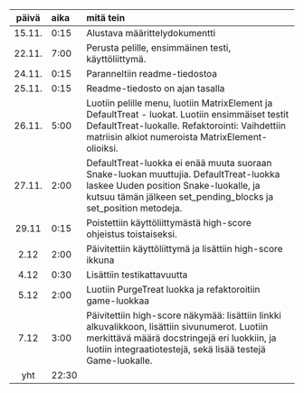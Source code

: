 | päivä | aika | mitä tein  |
| :----:|:-----| :-----|
| 15.11. | 0:15    | Alustava määrittelydokumentti |
| 22.11. | 7:00    | Perusta pelille, ensimmäinen testi, käyttöliittymä. |
| 24.11. | 0:15    | Paranneltiin readme-tiedostoa|
| 25.11. | 0:15    | Readme-tiedosto on ajan tasalla|
| 26.11. | 5:00    | Luotiin pelille menu, luotiin MatrixElement ja DefaultTreat - luokat. Luotiin ensimmäiset testit DefaultTreat-luokalle. Refaktorointi: Vaihdettiin matriisin alkiot numeroista MatrixElement-olioiksi.|
| 27.11. | 2:00    | DefaultTreat-luokka ei enää muuta suoraan Snake-luokan muuttujia. DefaultTreat-luokka laskee Uuden position Snake-luokalle, ja kutsuu tämän jälkeen set_pending_blocks ja set_position metodeja.|
|29.11|0:15|Poistettiin käyttöliittymästä high-score ohjeistus toistaiseksi.|
|2.12|2:00|Päivitettiin käyttöliittymä ja lisättiin high-score ikkuna|
|4.12|0:30|Lisättiin testikattavuutta|
|5.12|2:00|Luotiin PurgeTreat luokka ja refaktoroitiin game-luokkaa|
|7.12|3:00|Päivitettiin high-score näkymää: lisättiin linkki alkuvalikkoon, lisättiin sivunumerot. Luotiin merkittävä määrä docstringejä eri luokkiin, ja luotiin integraatiotestejä, sekä lisää testejä Game-luokalle.
| yht| 22:30   ||



